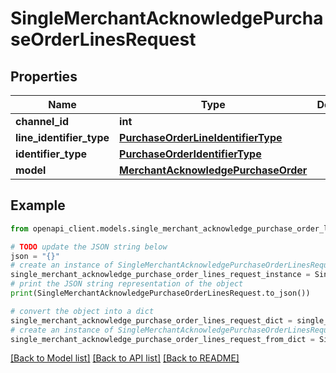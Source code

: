 # SingleMerchantAcknowledgePurchaseOrderLinesRequest


## Properties

Name | Type | Description | Notes
------------ | ------------- | ------------- | -------------
**channel_id** | **int** |  | [optional] 
**line_identifier_type** | [**PurchaseOrderLineIdentifierType**](PurchaseOrderLineIdentifierType.md) |  | [optional] 
**identifier_type** | [**PurchaseOrderIdentifierType**](PurchaseOrderIdentifierType.md) |  | [optional] 
**model** | [**MerchantAcknowledgePurchaseOrder**](MerchantAcknowledgePurchaseOrder.md) |  | [optional] 

## Example

```python
from openapi_client.models.single_merchant_acknowledge_purchase_order_lines_request import SingleMerchantAcknowledgePurchaseOrderLinesRequest

# TODO update the JSON string below
json = "{}"
# create an instance of SingleMerchantAcknowledgePurchaseOrderLinesRequest from a JSON string
single_merchant_acknowledge_purchase_order_lines_request_instance = SingleMerchantAcknowledgePurchaseOrderLinesRequest.from_json(json)
# print the JSON string representation of the object
print(SingleMerchantAcknowledgePurchaseOrderLinesRequest.to_json())

# convert the object into a dict
single_merchant_acknowledge_purchase_order_lines_request_dict = single_merchant_acknowledge_purchase_order_lines_request_instance.to_dict()
# create an instance of SingleMerchantAcknowledgePurchaseOrderLinesRequest from a dict
single_merchant_acknowledge_purchase_order_lines_request_from_dict = SingleMerchantAcknowledgePurchaseOrderLinesRequest.from_dict(single_merchant_acknowledge_purchase_order_lines_request_dict)
```
[[Back to Model list]](../README.md#documentation-for-models) [[Back to API list]](../README.md#documentation-for-api-endpoints) [[Back to README]](../README.md)


